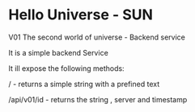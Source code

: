 # Hello Universe - SUN
V01
The second world of universe - Backend service

It is a simple backend Service

It ill expose the following methods:

/ - returns a simple string with a prefined text

/api/v01/id - returns the string , server and timestamp



